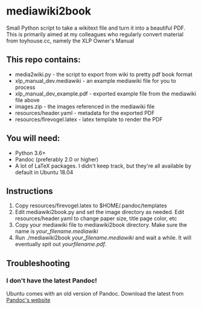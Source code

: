 # mediawiki2book

Small Python script to take a wikitext file and turn it into a beautiful PDF. This is primarily aimed at my colleagues who regularly convert material from toyhouse.cc, namely the XLP Owner's Manual

## This repo contains:

* media2wiki.py - the script to export from wiki to pretty pdf book format
* xlp_manual_dev.mediawiki - an example mediawiki file for you to process
* xlp_manual_dev_example.pdf - exported example file from the mediawiki file above
* images.zip - the images referenced in the mediawiki file
* resources/header.yaml - metadata for the exported PDF
* resources/firevogel.latex - latex template to render the PDF

## You will need:

* Python 3.6+
* Pandoc (preferably 2.0 or higher)
* A lot of LaTeX packages. I didn't keep track, but they're all available by default in Ubuntu 18.04

## Instructions

1. Copy resources/firevogel.latex to $HOME/.pandoc/templates
2. Edit mediawiki2book.py and set the image directory as needed. Edit resources/header.yaml to change paper size, title page color, etc
3. Copy your mediawiki file to mediawiki2book directory. Make sure the name is *your_filename.mediawiki*
4. Run ./mediawiki2book *your_filename.mediawiki* and wait a while. It will eventually spit out *yourfilename.pdf*.

## Troubleshooting

### I don't have the latest Pandoc!

Ubuntu comes with an old version of Pandoc. Download the latest from [Pandoc's website](https://pandoc.org/installing.html)
